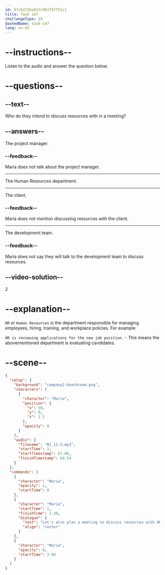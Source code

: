 ```yaml
---
id: 67cb2f2ba932c961f5ff51c1
title: Task 147
challengeType: 19
dashedName: task-147
lang: en-US
---
```


<!-- (Audio) Maria: Let's also plan a meeting to discuss resources with HR. -->

# --instructions--

Listen to the audio and answer the question below.  

# --questions--

## --text--

Who do they intend to discuss resources with in a meeting?

## --answers--

The project manager.

### --feedback--

Maria does not talk about the project manager.

---

The Human Resources department.

---

The client.

### --feedback--

Maria does not mention discussing resources with the client.

---

The development team.

### --feedback--

Maria does not say they will talk to the development team to discuss resources.

## --video-solution--

2  

# --explanation--

`HR` or `Human Resources` is the department responsible for managing employees, hiring, training, and workplace policies. For example:

`HR is reviewing applications for the new job position.` - This means the abovementioned department is evaluating candidates.

# --scene--

```json
{
  "setup": {
    "background": "company2-boardroom.png",
    "characters": [
      {
        "character": "Maria",
        "position": {
          "x": 50,
          "y": 0,
          "z": 1.5
        },
        "opacity": 0
      }
    ],
    "audio": {
      "filename": "B1_12-3.mp3",
      "startTime": 1,
      "startTimestamp": 67.06,
      "finishTimestamp": 69.54
    }
  },
  "commands": [
    {
      "character": "Maria",
      "opacity": 1,
      "startTime": 0
    },
    {
      "character": "Maria",
      "startTime": 1,
      "finishTime": 3.48,
      "dialogue": {
        "text": "Let's also plan a meeting to discuss resources with HR.",
        "align": "center"
      }
    },
    {
      "character": "Maria",
      "opacity": 0,
      "startTime": 3.98
    }
  ]
}
```
